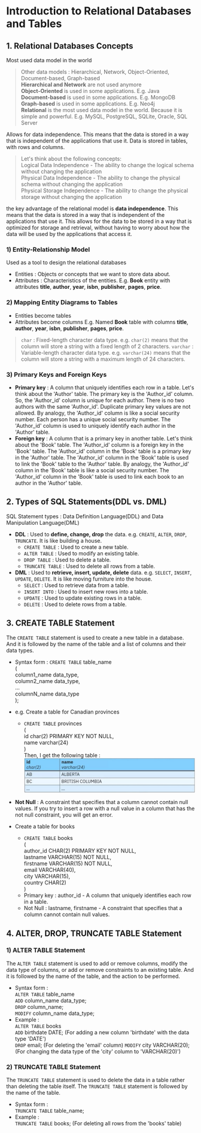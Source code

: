 # Introduction to Relational Databases and Tables

## 1. Relational Databases Concepts
Most used data model in the world
> Other data models : Hierarchical, Network, Object-Oriented, Document-based, Graph-based    
> **Hierarchical and Network** are not used anymore    
> **Object-Oriented** is used in some applications. E.g. Java    
> **Document-based** is used in some applications. E.g. MongoDB    
> **Graph-based** is used in some applications. E.g. Neo4j    
> **Relational** is the most used data model in the world. Because it is simple and powerful. E.g. MySQL, PostgreSQL, SQLite, Oracle, SQL Server    

Allows for data independence. This means that the data is stored in a way that is independent of the applications that use it.
Data is stored in tables, with rows and columns.
> Let's think about the following concepts:    
> Logical Data Independence - The ability to change the logical schema without changing the application    
> Physical Data Independence - The ability to change the physical schema without changing the application    
> Physical Storage Independence - The ability to change the physical storage without changing the application    

the key advantage of the relational model is **data independence**. This means that the data is stored in a way that is independent of the applications that use it. This allows for the data to be stored in a way that is optimized for storage and retrieval, without having to worry about how the data will be used by the applications that access it.

### 1) Entity-Relationship Model
Used as a tool to design the relational databases
* Entities : Objects or concepts that we want to store data about.
* Attributes : Characteristics of the entities.
E.g. **Book** entity with attributes **title**, **author**, **year**, **isbn**, **publisher**, **pages**, **price**.
    
### 2) Mapping Entity Diagrams to Tables
* Entities become tables
* Attributes become columns
E.g. Named **Book** table with columns **title**, **author**, **year**, **isbn**, **publisher**, **pages**, **price**.
> `char` : Fixed-length character data type. e.g. `char(2)` means that the column will store a string with a fixed length of 2 characters.
> `varchar` : Variable-length character data type. e.g. `varchar(24)` means that the column will store a string with a maximum length of 24 characters. 

### 3) Primary Keys and Foreign Keys
* **Primary key** : A column that uniquely identifies each row in a table. Let's think about the 'Author' table. The primary key is the 'Author_id' column. So, the 'Author_id' column is unique for each author. There is no two authors with the same 'Author_id'. Duplicate primary key values are not allowed. By analogy, the 'Author_id' column is like a social security number. Each person has a unique social security number. The 'Author_id' column is used to uniquely identify each author in the 'Author' table.
* **Foreign key** : A column that is a primary key in another table. Let's think about the 'Book' table. The 'Author_id' column is a foreign key in the 'Book' table. The 'Author_id' column in the 'Book' table is a primary key in the 'Author' table. The 'Author_id' column in the 'Book' table is used to link the 'Book' table to the 'Author' table. By analogy, the 'Author_id' column in the 'Book' table is like a social security number. The 'Author_id' column in the 'Book' table is used to link each book to an author in the 'Author' table.

## 2. Types of SQL Statements(DDL vs. DML)
SQL Statement types : Data Definition Language(DDL) and Data Manipulation Language(DML)
* **DDL** : Used to **define, change, drop** the data. e.g. `CREATE`, `ALTER`, `DROP`, `TRUNCATE`. It is like building a house.
    * `CREATE TABLE` : Used to create a new table.
    * `ALTER TABLE` : Used to modify an existing table.
    * `DROP TABLE` : Used to delete a table.
    * `TRUNCATE TABLE` : Used to delete all rows from a table.
* **DML** : Used to **retrieve, insert, update, delete** data. e.g. `SELECT`, `INSERT`, `UPDATE`, `DELETE`. It is like moving furniture into the house.
    * `SELECT` : Used to retrieve data from a table.
    * `INSERT INTO` : Used to insert new rows into a table.
    * `UPDATE` : Used to update existing rows in a table.
    * `DELETE` : Used to delete rows from a table.

## 3. CREATE TABLE Statement
The `CREATE TABLE` statement is used to create a new table in a database. And it is followed by the name of the table and a list of columns and their data types.
* Syntax form : `CREATE TABLE` table_name    
        (   
            column1_name data_type,     
            column2_name data_type,     
            ...     
            columnN_name data_type      
        );  
* e.g. Create a table for Canadian provinces
    * `CREATE TABLE` provinces    
        (    
            id char(2) PRIMARY KEY NOT NULL,    
            name varchar(24)        
        )    
        Then, I get the following table :    
![image1](https://github.com/Atikers/Images/blob/main/Ch%203.%20SQL/Ch%203-3-(1).jpg)

* **Not Null** : A constraint that specifies that a column cannot contain null values. If you try to insert a row with a null value in a column that has the not null constraint, you will get an error.
* Create a table for books
    * `CREATE TABLE` books    
        (       
            author_id CHAR(2) PRIMARY KEY NOT NULL,    
            lastname VARCHAR(15) NOT NULL,    
            firstname VARCHAR(15) NOT NULL,    
            email VARCHAR(40),    
            city VARCHAR(15),    
            country CHAR(2)    
        )
    * Primary key : author_id - A column that uniquely identifies each row in a table.
    * Not Null : lastname, firstname - A constraint that specifies that a column cannot contain null values.

## 4. ALTER, DROP, TRUNCATE TABLE Statement
### 1) ALTER TABLE Statement
The `ALTER TABLE` statement is used to add or remove columns, modify the data type of columns, or add or remove constraints to an existing table. And it is followed by the name of the table, and the action to be performed.
* Syntax form :    
        `ALTER TABLE` table_name    
        `ADD` column_name data_type;    
        `DROP` column_name;    
        `MODIFY` column_name data_type;    
* Example :     
        `ALTER TABLE` books    
        `ADD` birthdate DATE;   (For adding a new column 'birthdate' with the data type 'DATE')    
        `DROP` email;   (For deleting the 'email' column)
        `MODIFY` city VARCHAR(20);  (For changing the data type of the 'city' column to 'VARCHAR(20)')

### 2) TRUNCATE TABLE Statement
The `TRUNCATE TABLE` statement is used to delete the data in a table rather than deleting the table itself.
The `TRUNCATE TABLE` statement is followed by the name of the table.
* Syntax form :    
        `TRUNCATE TABLE` table_name;
* Example :    
        `TRUNCATE TABLE` books;   (For deleting all rows from the 'books' table)
